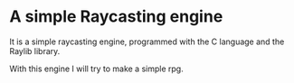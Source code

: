 # A simple Raycasting engine

It is a simple raycasting engine, programmed with the C language
and the Raylib library.

With this engine I will try to make a simple rpg.